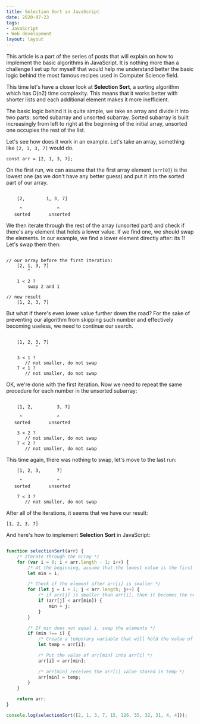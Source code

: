 ```yaml
---
title: Selection Sort in JavaScript
date: 2020-07-23
tags:
- JavaScript
- Web development
layout: layout
---
```


This article is a part of the series of posts that will explain on how to implement the basic algorithms in JavaScript. It is nothing more than a challenge I set up for myself that would help me understand better the basic logic behind the most famous recipes used in Computer Science field.


This time let's have a closer look at **Selection Sort**, a sorting algorithm which has O(n2) time complexity. This means that it works better with shorter lists and each additional element makes it more inefficient.

The basic logic behind it is quite simple, we take an array and divide it into two parts: sorted subarray and unsorted subarray.  Sorted subarray is built increasingly from left to right at the beginning of the initial array, unsorted one occupies the rest of the list.

Let's see how does it work in an example. Let's take an array, something like `[2, 1, 3, 7]` would do.

```
const arr = [2, 1, 3, 7];
```
On the first run, we can assume that the first array element (`arr[0]`) is the lowest one (as we don't have any better guess) and put it into the sorted part of our array.

```

	[2,        1, 3, 7]
   
     ^			   ^
   sorted		unsorted

```

We then iterate through the rest of the array (unsorted part) and check if there's any element that holds a lower value. If we find one, we should swap the elements. In our example, we find a lower element directly after: its 1!  Let's swap them then:


```

// our array before the first iteration: 
	[2, 1, 3, 7]
        ^
	
	1 < 2 ?
		swap 2 and 1

// new result
	[1, 2, 3, 7]

```


But what if there's even lower value further down the road? For the sake of preventing our algorithm from skipping such number and effectively becoming useless, we need to continue our search.

```

	[1, 2, 3, 7]
	       ^

	3 < 1 ?
	   // not smaller, do not swap
	7 < 1 ? 
	   // not smaller, do not swap
```

OK, we're done with the first iteration. Now we need to repeat the same procedure for each number in the unsorted subarray:

```
	
	[1, 2,         3, 7]
   
     ^			   ^
   sorted		unsorted

	3 < 2 ?
	   // not smaller, do not swap
	7 < 2 ? 
	   // not smaller, do not swap
```

This time again, there was nothing to swap, let's move to the last run:

```
	[1, 2, 3,      7]
   
     ^			   ^
   sorted		unsorted

	7 < 3 ? 
	   // not smaller, do not swap
```

After all of the iterations, it seems that we have our result: 

```
[1, 2, 3, 7]
```


And here's how to implement **Selection Sort** in JavaScript:


```javascript

function selectionSort(arr) {
    /* Iterate through the array */
    for (var i = 0; i < arr.length - 1; i++) {
        /* At the beginning, assume that the lowest value is the first element */
        let min = i;

        /* Check if the element after arr[i] is smaller */
        for (let j = i + 1; j < arr.length; j++) {
            /* if arr[j] is smaller than arr[i], then it becomes the new minimum */
            if (arr[j] < arr[min]) {
                min = j;
            }
        }

        /* If min does not equal i, swap the elements */
        if (min !== i) {
            /* Create a temporary variable that will hold the value of arr[i] */
            let temp = arr[i];

            /* Put the value of arr[min] into arr[i] */
            arr[i] = arr[min];

            /* arr[min] receives the arr[i] value stored in temp */
            arr[min] = temp;
        }
    }

    return arr;
}

console.log(selectionSort([2, 1, 3, 7, 15, 126, 55, 32, 31, 4, 4]));

```

